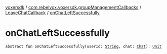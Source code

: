 [voxersdk](../../index.md) / [com.rebelvox.voxersdk.groupManagementCallbacks](../index.md) / [LeaveChatCallback](index.md) / [onChatLeftSuccessfully](./on-chat-left-successfully.md)

# onChatLeftSuccessfully

`abstract fun onChatLeftSuccessfully(userId: `[`String`](https://kotlinlang.org/api/latest/jvm/stdlib/kotlin/-string/index.html)`, chat: `[`Chat`](../../com.rebelvox.voxersdk.chat/-chat/index.md)`): `[`Unit`](https://kotlinlang.org/api/latest/jvm/stdlib/kotlin/-unit/index.html)